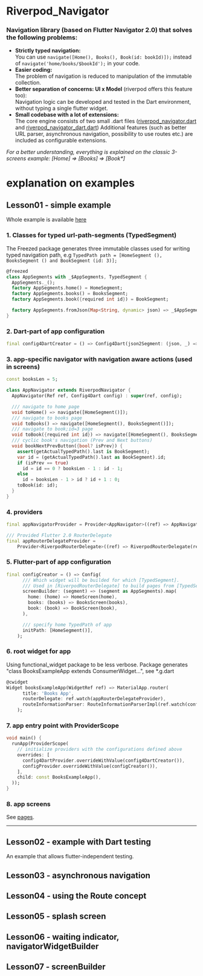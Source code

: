# Riverpod_Navigator

### Navigation library (based on Flutter Navigator 2.0) that solves the following problems:

- **Strictly typed navigation:** <br>You can use ```navigate([Home(), Books(), Book(id: bookId)]);``` instead of ```navigate('home/books/$bookId');``` in your code.
- **Easier coding:** <br>The problem of navigation is reduced to manipulation of the immutable collection.
- **Better separation of concerns: UI x Model** (riverpod offers this feature too): <br>
  Navigation logic can be developed and tested in the Dart environment, without typing a single flutter widget. 
- **Small codebase with a lot of extensions:**<br>
  The core engine consists of two small .dart files ([riverpod_navigator.dart](packages/riverpod_navigator/lib/src/riverpod_navigator.dart) 
  and [riverpod_navigator_dart.dart](packages/riverpod_navigator_dart/lib/src/riverpod_navigator_dart.dart))
  Additional features (such as better URL parser, asynchronous navigation, possibility to use routes etc.) are included as configurable extensions.

*For a better understanding, everything is explained on the classic 3-screens example: [Home] => [Books] => [Book\*]*

# explanation on examples

## Lesson01 - simple example

Whole example is available [here](examples/doc/lib/src/lesson01/lesson01.dart) 

### 1. Classes for typed url-path-segments (TypedSegment)

The Freezed package generates three immutable classes used for writing typed navigation path,
e.g ```TypedPath path = [HomeSegment (), BooksSegment () and BookSegment (id: 3)];```

```dart
@freezed
class AppSegments with _$AppSegments, TypedSegment {
  AppSegments._();
  factory AppSegments.home() = HomeSegment;
  factory AppSegments.books() = BooksSegment;
  factory AppSegments.book({required int id}) = BookSegment;

  factory AppSegments.fromJson(Map<String, dynamic> json) => _$AppSegmentsFromJson(json);
}
```

### 2. Dart-part of app configuration

```dart
final config4DartCreator = () => Config4Dart(json2Segment: (json, _) => AppSegments.fromJson(json));
```

### 3. app-specific navigator with navigation aware actions (used in screens)

```dart
const booksLen = 5;

class AppNavigator extends RiverpodNavigator {
  AppNavigator(Ref ref, Config4Dart config) : super(ref, config);

  /// navigate to home page
  void toHome() => navigate([HomeSegment()]);
  /// navigate to books page
  void toBooks() => navigate([HomeSegment(), BooksSegment()]);
  /// navigate to book;id=3 page
  void toBook({required int id}) => navigate([HomeSegment(), BooksSegment(), BookSegment(id: id)]);
  /// cyclic book's navigation (Prev and Next buttons)
  void bookNextPrevButton({bool? isPrev}) {
    assert(getActualTypedPath().last is BookSegment);
    var id = (getActualTypedPath().last as BookSegment).id;
    if (isPrev == true)
      id = id == 0 ? booksLen - 1 : id - 1;
    else
      id = booksLen - 1 > id ? id + 1 : 0;
    toBook(id: id);
  }
}
```

### 4. providers

```dart
final appNavigatorProvider = Provider<AppNavigator>((ref) => AppNavigator(ref, ref.watch(config4DartProvider)));

/// Provided Flutter 2.0 RouterDelegate
final appRouterDelegateProvider =
    Provider<RiverpodRouterDelegate>((ref) => RiverpodRouterDelegate(ref, ref.watch(configProvider), ref.watch(appNavigatorProvider)));
```
### 5. Flutter-part of app configuration

```dart
final configCreator = () => Config(
      /// Which widget will be builded for which [TypedSegment].
      /// Used in [RiverpodRouterDelegate] to build pages from [TypedSegment]'s
      screenBuilder: (segment) => (segment as AppSegments).map(
        home: (home) => HomeScreen(home),
        books: (books) => BooksScreen(books),
        book: (book) => BookScreen(book),
      ),

      /// specify home TypedPath of app
      initPath: [HomeSegment()],
    );
```
### 6. root widget for app

Using functional_widget package to be less verbose. Package generates "class BooksExampleApp extends ConsumerWidget...", see *.g.dart

```dart
@cwidget
Widget booksExampleApp(WidgetRef ref) => MaterialApp.router(
      title: 'Books App',
      routerDelegate: ref.watch(appRouterDelegateProvider),
      routeInformationParser: RouteInformationParserImpl(ref.watch(config4DartProvider)),
    );
```
### 7. app entry point with ProviderScope

```dart
void main() {
  runApp(ProviderScope(
    // initialize providers with the configurations defined above
    overrides: [
      config4DartProvider.overrideWithValue(config4DartCreator()),
      configProvider.overrideWithValue(configCreator()),
    ],
    child: const BooksExampleApp(),
  ));
}
```

### 8. app screens

See [pages](examples/doc/lib/src/lesson01/pages.dart).

-------------------------

## Lesson02 - example with Dart testing

An example that allows flutter-independent testing.

## Lesson03 - asynchronous navigation

## Lesson04 - using the Route concept

## Lesson05 - splash screen

## Lesson06 - waiting indicator, navigatorWidgetBuilder

## Lesson07 - screenBuilder


